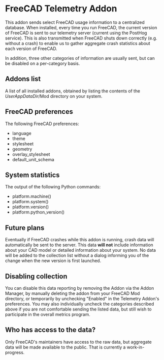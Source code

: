 # FreeCAD Telemetry Addon

This addon sends select FreeCAD usage information to a centralized database. When installed, every time you run
FreeCAD, the current version of FreeCAD is sent to our telemetry server (current using the PostHog service). This
is also transmitted when FreeCAD shuts down correctly (e.g. without a crash) to enable us to gather aggregate
crash statistics about each version of FreeCAD.

In addition, three other categories of information are usually sent, but can be disabled on a per-category basis.

## Addons list

A list of all installed addons, obtained by listing the contents of the _UserAppDataDir_/Mod directory on your
system.

## FreeCAD preferences

The following FreeCAD preferences:
* language
* theme
* stylesheet
* geometry
* overlay_stylesheet
* default_unit_schema

## System statistics

The output of the following Python commands:
* platform.machine()
* platform.system()
* platform.version()
* platform.python_version()


## Future plans
Eventually if FreeCAD crashes while this addon is running, crash data will automatically be sent to the server.
This data **will not** include information about your CAD model or detailed information about your system. No
data will be added to the collection list without a dialog informing you of the change when the new version
is first launched.

## Disabling collection
You can disable this data reporting by removing the Addon via the Addon Manager, by manually deleting the addon
from your FreeCAD Mod directory, or temporarily by unchecking "Enabled" in the Telemetry Addon's preferences. You
may also individually uncheck the categories described above if you are not comfortable sending the listed data, but
still wish to participate in the overall metrics program.

## Who has access to the data?

Only FreeCAD's maintainers have access to the raw data, but aggregate data will be made available to the public.
That is currently a work-in-progress.
